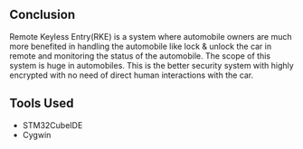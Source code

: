 ## Conclusion

Remote Keyless Entry(RKE) is a system where automobile owners are much more benefited in handling the automobile like lock & unlock the car in remote and monitoring the status of the automobile. The scope of this system is huge in automobiles. This is the better security system with highly encrypted with no need of direct human interactions with the car.

## Tools Used

* STM32CubeIDE
* Cygwin
